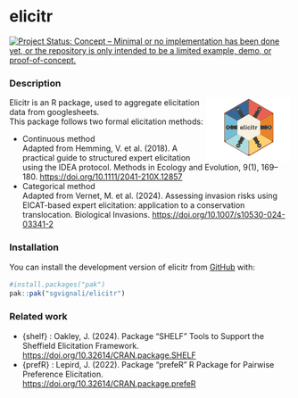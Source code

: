 
<!-- README.md is generated from README.Rmd. Please edit the .rmd file and then use devtools::build_readme() to update the md file -->

# elicitr

<!-- badges: start -->

[![Project Status: Concept – Minimal or no implementation has been done
yet, or the repository is only intended to be a limited example, demo,
or
proof-of-concept.](https://www.repostatus.org/badges/latest/concept.svg)](https://www.repostatus.org/#concept)<!-- badges: end -->

### Description

<img src="man/figures/elicitr_logo_scaled.png" width="30%" align="right" alt = ""/></a>

Elicitr is an R package, used to aggregate elicitation data from
googlesheets.  
This package follows two formal elicitation methods:

- Continuous method  
  Adapted from Hemming, V. et al. (2018). A practical guide to
  structured expert elicitation using the IDEA protocol. Methods in
  Ecology and Evolution, 9(1), 169–180.
  <https://doi.org/10.1111/2041-210X.12857>
- Categorical method  
  Adapted from Vernet, M. et al. (2024). Assessing invasion risks using
  EICAT-based expert elicitation: application to a conservation
  translocation. Biological Invasions.
  <https://doi.org/10.1007/s10530-024-03341-2>

### Installation

You can install the development version of elicitr from
[GitHub](https://github.com/) with:

``` r
#install.packages("pak")
pak::pak("sgvignali/elicitr")
```

### Related work

- {shelf} : Oakley, J. (2024). Package “SHELF” Tools to Support the
  Sheffield Elicitation Framework.  
  <https://doi.org/10.32614/CRAN.package.SHELF>
- {prefR} : Lepird, J. (2022). Package “prefeR” R Package for Pairwise
  Preference Elicitation.  
  <https://doi.org/10.32614/CRAN.package.prefeR>
